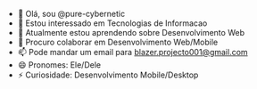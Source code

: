 
- 👋 Olá, sou @pure-cybernetic
- 👀 Estou interessado em Tecnologias de Informacao
- 🌱 Atualmente estou aprendendo sobre Desenvolvimento Web
- 💞️ Procuro colaborar em Desenvolvimento Web/Mobile
- 📫 Pode mandar um email para blazer.projecto001@gmail.com
- 😄 Pronomes: Ele/Dele
- ⚡ Curiosidade: Desenvolvimento Mobile/Desktop
